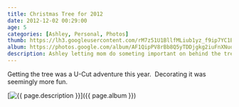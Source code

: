 ```yaml
---
title: Christmas Tree for 2012
date: 2012-12-02 00:29:00
age: 5
categories: [Ashley, Personal, Photos]
thumb: https://lh3.googleusercontent.com/rM7z51U1BllfMLiub1yz_f9ip7YC1Bv-LQX-hSE0pvYHDEVM1CTMGOG3TSBpz3VvFmQpHSbHBdFjAdquO6aXPZMXyy3l81jdotNMB5k5oESlxiaxREFGgSEKzTeomRrAG2v4P_zaCYDXWbdZQUd8Wf2LmIqXC-Rt5Ol9YCxBMlEn1V8lKE1Yw5e10ib5g_-u7imIuQrtVTpo6qHkNt7gbnPHuxCqEINHdmZQOImY8SoXZTBUo81yu6wTPkTlM8IuDfcAASS4MwOFlTT9KZzii9_3IuzMy6bmCe1NWa6K0HrFhDuxzUBBkq69S9XlUIwFnvk6hCAF20iH8BJIpL4fBKUBS5c8jLiJYKji1dIathCOH4gfPtpCBhGxyXzaasB5uDor-537rAzfvvj1TMNzD3dHhRjy-Xpa99VnuS1bg5qEismIW3u_bv3gUWLsnHoApYXlRG_tIwcszDL_99VZ_6Z4OW3deMy4-Abdn4q59wjRB51d4GfgSpYQJlR5V5cGG8y2AeAffd6n6sxKIUOQi3TI9uxKrQd84ZNTinjMWtF-i65aOJ4FXmsbJUrWYugAaUts-Y1XXB37cEgfttzvpXHyQFA51neZhMbXWyAyjiRuHbyXB3VX16pxbvboZt6W4kZtXtL_gDfW2jq2lfH42LwY=w435-h326-no
album: https://photos.google.com/album/AF1QipPV8rBb8Q5yTDDjgkg2iuFnXNuofL5LDTs4bZ6Q
description: Ashley letting mom do someting important on behind the tree
---
```

Getting the tree was a U-Cut adventure this year.  Decorating it was seemingly more fun.

[<img src="{{ page.thumb }}" alt="{{ page.description }}" class="wyseguys-album"/>]({{ page.album }})